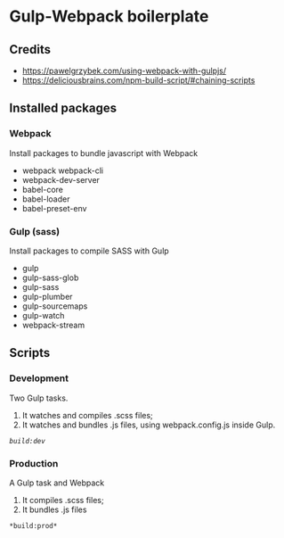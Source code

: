 # Gulp-Webpack boilerplate

## Credits
* https://pawelgrzybek.com/using-webpack-with-gulpjs/
* https://deliciousbrains.com/npm-build-script/#chaining-scripts

## Installed packages

### Webpack
Install packages to bundle javascript with Webpack

* webpack webpack-cli
* webpack-dev-server
* babel-core
* babel-loader
* babel-preset-env


### Gulp (sass)
Install packages to compile SASS with Gulp

* gulp
* gulp-sass-glob
* gulp-sass
* gulp-plumber
* gulp-sourcemaps
* gulp-watch
* webpack-stream


## Scripts

### Development
Two Gulp tasks.
1. It watches and compiles .scss files;
2. It watches and bundles .js files, using webpack.config.js inside Gulp.

*`build:dev`*

### Production
A Gulp task and Webpack
1. It compiles .scss files;
2. It bundles .js files
```
*build:prod*
```